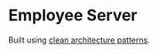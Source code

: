 # Employee Server

Built using [clean architecture patterns](https://blog.cleancoder.com/uncle-bob/2012/08/13/the-clean-architecture.html).
